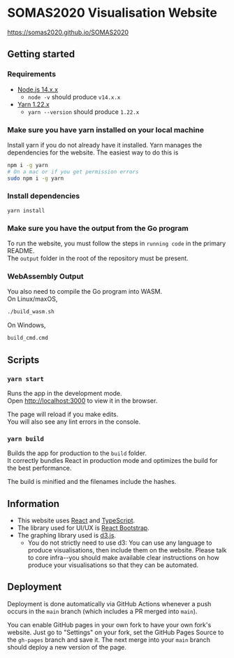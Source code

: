 # SOMAS2020 Visualisation Website

https://somas2020.github.io/SOMAS2020

## Getting started

### Requirements

- [Node.js 14.x.x](https://nodejs.org/en/)
  - `node -v` should produce `v14.x.x`
- [Yarn 1.22.x](https://yarnpkg.com/getting-started/install)
  - `yarn --version` should produce `1.22.x`

### Make sure you have yarn installed on your local machine

Install yarn if you do not already have it installed. Yarn manages the dependencies for the website. The easiest way to do this is

```bash
npm i -g yarn
# On a mac or if you get permission errors
sudo npm i -g yarn
```

### Install dependencies

`yarn install`

### Make sure you have the output from the Go program

To run the website, you must follow the steps in `running code` in the primary README.\
The `output` folder in the root of the repository must be present.

### WebAssembly Output

You also need to compile the Go program into WASM.\
On Linux/maxOS,
```bash
./build_wasm.sh
```

On Windows,
```bash
build_cmd.cmd
```

## Scripts

### `yarn start`

Runs the app in the development mode.\
Open [http://localhost:3000](http://localhost:3000) to view it in the browser.

The page will reload if you make edits.\
You will also see any lint errors in the console.

<!-- ### `yarn test`

Launches the test runner in the interactive watch mode.\
See the section about [running tests](https://facebook.github.io/create-react-app/docs/running-tests) for more information. -->

### `yarn build`

Builds the app for production to the `build` folder.\
It correctly bundles React in production mode and optimizes the build for the best performance.

The build is minified and the filenames include the hashes.

<!-- ### `yarn deploy`

Deploy the app into [GitHub Pages](https://somas2020.github.com/SOMAS2020).\
This should be run automatically by CI. -->

## Information

- This website uses [React](https://reactjs.org/) and [TypeScript](https://www.typescriptlang.org/).
- The library used for UI/UX is [React Bootstrap](https://react-bootstrap.github.io/).
- The graphing library used is [d3.js](https://d3js.org/).
  - You do not strictly need to use d3: You can use any language to produce visualisations, then include them on the website. Please talk to core infra--you should make available clear instructions on how produce your visualisations so that they can be automated.

## Deployment

Deployment is done automatically via GitHub Actions whenever a push occurs in the `main` branch (which includes a PR merged into `main`).

You can enable GitHub pages in your own fork to have your own fork's website. Just go to "Settings" on your fork, set the GitHub Pages Source to the `gh-pages` branch and save it. The next merge into your `main` branch should deploy a new version of the page.
